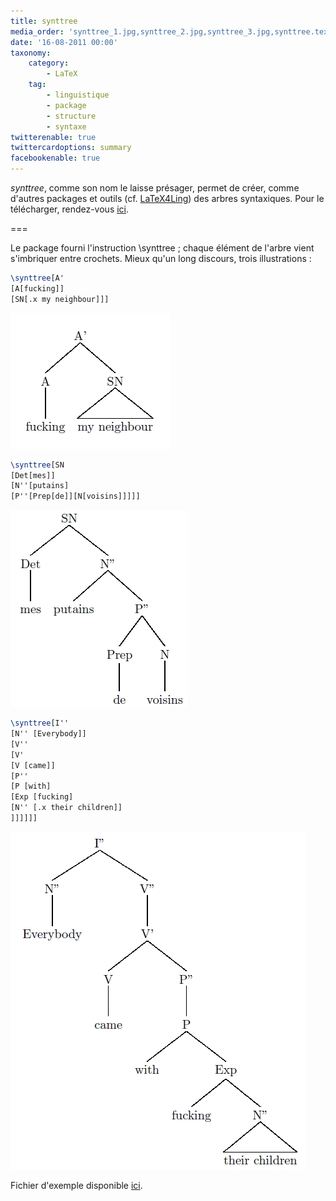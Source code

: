 ```yaml
---
title: synttree
media_order: 'synttree_1.jpg,synttree_2.jpg,synttree_3.jpg,synttree.tex'
date: '16-08-2011 00:00'
taxonomy:
    category:
        - LaTeX
    tag:
        - linguistique
        - package
        - structure
        - syntaxe
twitterenable: true
twittercardoptions: summary
facebookenable: true
---
```


_synttree_, comme son nom le laisse présager, permet de créer, comme d'autres packages et outils (cf. [LaTeX4Ling](http://www.essex.ac.uk/linguistics/external/clmt/latex4ling/trees/)) des arbres syntaxiques. Pour le télécharger, rendez-vous [ici](http://www.matijs.net/software/synttree/).

===

Le package fourni l'instruction \synttree ; chaque élément de l'arbre vient s'imbriquer entre crochets. Mieux qu'un long discours, trois illustrations&nbsp;:

```latex
\synttree[A'
[A[fucking]]
[SN[.x my neighbour]]]
```

![synttree_1](synttree_1.jpg) 

```latex
\synttree[SN
[Det[mes]]
[N''[putains]
[P''[Prep[de]][N[voisins]]]]]
```

![synttree_2](synttree_2.jpg) 

```latex
\synttree[I''
[N'' [Everybody]]
[V''
[V'
[V [came]]
[P''
[P [with]
[Exp [fucking]
[N'' [.x their children]]
]]]]]]
```

![synttree_3](synttree_3.jpg)

Fichier d'exemple disponible [ici](synttree.tex).